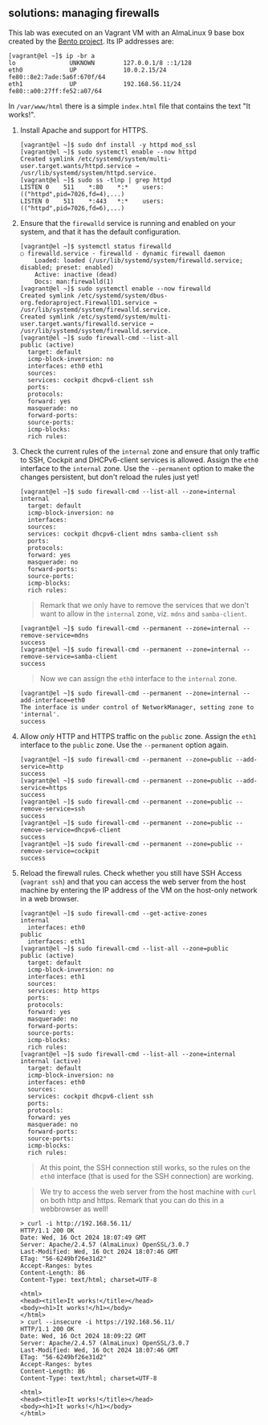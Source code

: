## solutions: managing firewalls

This lab was executed on an Vagrant VM with an AlmaLinux 9 base box created by the [Bento project](https://github.com/chef/bento). Its IP addresses are:

```console
[vagrant@el ~]$ ip -br a
lo               UNKNOWN        127.0.0.1/8 ::1/128 
eth0             UP             10.0.2.15/24 fe80::8e2:7ade:5a6f:670f/64 
eth1             UP             192.168.56.11/24 fe80::a00:27ff:fe52:a07/64 
```

In `/var/www/html` there is a simple `index.html` file that contains the text "It works!".

1. Install Apache and support for HTTPS.

    ```console
    [vagrant@el ~]$ sudo dnf install -y httpd mod_ssl
    [vagrant@el ~]$ sudo systemctl enable --now httpd
    Created symlink /etc/systemd/system/multi-user.target.wants/httpd.service → /usr/lib/systemd/system/httpd.service.
    [vagrant@el ~]$ sudo ss -tlnp | grep httpd
    LISTEN 0    511    *:80    *:*    users:(("httpd",pid=7026,fd=4),...)
    LISTEN 0    511    *:443   *:*    users:(("httpd",pid=7026,fd=6),...)
    ```

2. Ensure that the `firewalld` service is running and enabled on your system, and that it has the default configuration.

    ```console
    [vagrant@el ~]$ systemctl status firewalld
    ○ firewalld.service - firewalld - dynamic firewall daemon
        Loaded: loaded (/usr/lib/systemd/system/firewalld.service; disabled; preset: enabled)
        Active: inactive (dead)
        Docs: man:firewalld(1)
    [vagrant@el ~]$ sudo systemctl enable --now firewalld
    Created symlink /etc/systemd/system/dbus-org.fedoraproject.FirewallD1.service → /usr/lib/systemd/system/firewalld.service.
    Created symlink /etc/systemd/system/multi-user.target.wants/firewalld.service → /usr/lib/systemd/system/firewalld.service.
    [vagrant@el ~]$ sudo firewall-cmd --list-all
    public (active)
      target: default
      icmp-block-inversion: no
      interfaces: eth0 eth1
      sources: 
      services: cockpit dhcpv6-client ssh
      ports: 
      protocols: 
      forward: yes
      masquerade: no
      forward-ports: 
      source-ports: 
      icmp-blocks: 
      rich rules: 
    ```

3. Check the current rules of the `internal` zone and ensure that only traffic to SSH, Cockpit and DHCPv6-client services is allowed. Assign the `eth0` interface to the `internal` zone. Use the `--permanent` option to make the changes persistent, but don't reload the rules just yet!

    ```console
    [vagrant@el ~]$ sudo firewall-cmd --list-all --zone=internal
    internal
      target: default
      icmp-block-inversion: no
      interfaces: 
      sources: 
      services: cockpit dhcpv6-client mdns samba-client ssh
      ports: 
      protocols: 
      forward: yes
      masquerade: no
      forward-ports: 
      source-ports: 
      icmp-blocks: 
      rich rules: 
    ```

    > Remark that we only have to remove the services that we don't want to allow in the `internal` zone, viz. `mdns` and `samba-client`.

    ```console
    [vagrant@el ~]$ sudo firewall-cmd --permanent --zone=internal --remove-service=mdns
    success
    [vagrant@el ~]$ sudo firewall-cmd --permanent --zone=internal --remove-service=samba-client
    success
    ```

    > Now we can assign the `eth0` interface to the `internal` zone.

    ```console
    [vagrant@el ~]$ sudo firewall-cmd --permanent --zone=internal --add-interface=eth0
    The interface is under control of NetworkManager, setting zone to 'internal'.
    success
    ```

4. Allow *only* HTTP and HTTPS traffic on the `public` zone. Assign the `eth1` interface to the `public` zone. Use the `--permanent` option again.

    ```console
    [vagrant@el ~]$ sudo firewall-cmd --permanent --zone=public --add-service=http
    success
    [vagrant@el ~]$ sudo firewall-cmd --permanent --zone=public --add-service=https
    success
    [vagrant@el ~]$ sudo firewall-cmd --permanent --zone=public --remove-service=ssh
    success
    [vagrant@el ~]$ sudo firewall-cmd --permanent --zone=public --remove-service=dhcpv6-client
    success
    [vagrant@el ~]$ sudo firewall-cmd --permanent --zone=public --remove-service=cockpit
    success
    ```

5. Reload the firewall rules. Check whether you still have SSH Access (`vagrant ssh`) and that you can access the web server from the host machine by entering the IP address of the VM on the host-only network in a web browser.

    ```console
    [vagrant@el ~]$ sudo firewall-cmd --get-active-zones 
    internal
      interfaces: eth0
    public
      interfaces: eth1
    [vagrant@el ~]$ sudo firewall-cmd --list-all --zone=public
    public (active)
      target: default
      icmp-block-inversion: no
      interfaces: eth1
      sources: 
      services: http https
      ports: 
      protocols: 
      forward: yes
      masquerade: no
      forward-ports: 
      source-ports: 
      icmp-blocks: 
      rich rules: 
    [vagrant@el ~]$ sudo firewall-cmd --list-all --zone=internal
    internal (active)
      target: default
      icmp-block-inversion: no
      interfaces: eth0
      sources: 
      services: cockpit dhcpv6-client ssh
      ports: 
      protocols: 
      forward: yes
      masquerade: no
      forward-ports: 
      source-ports: 
      icmp-blocks: 
      rich rules: 
    ```

    > At this point, the SSH connection still works, so the rules on the `eth0` interface (that is used for the SSH connection) are working.

    > We try to access the web server from the host machine with `curl` on both http and https. Remark that you can do this in a webbrowser as well!

    ```console
    > curl -i http://192.168.56.11/
    HTTP/1.1 200 OK
    Date: Wed, 16 Oct 2024 18:07:49 GMT
    Server: Apache/2.4.57 (AlmaLinux) OpenSSL/3.0.7
    Last-Modified: Wed, 16 Oct 2024 18:07:46 GMT
    ETag: "56-6249bf26e31d2"
    Accept-Ranges: bytes
    Content-Length: 86
    Content-Type: text/html; charset=UTF-8

    <html>
    <head><title>It works!</title></head>
    <body><h1>It works!</h1></body>
    </html>
    > curl --insecure -i https://192.168.56.11/
    HTTP/1.1 200 OK
    Date: Wed, 16 Oct 2024 18:09:22 GMT
    Server: Apache/2.4.57 (AlmaLinux) OpenSSL/3.0.7
    Last-Modified: Wed, 16 Oct 2024 18:07:46 GMT
    ETag: "56-6249bf26e31d2"
    Accept-Ranges: bytes
    Content-Length: 86
    Content-Type: text/html; charset=UTF-8

    <html>
    <head><title>It works!</title></head>
    <body><h1>It works!</h1></body>
    </html>
    ```

